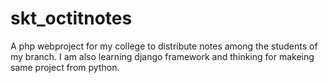 # skt_octitnotes
A php webproject for my college to distribute notes among the students of my branch.
I am also learning django framework and thinking for makeing same project from python.  
